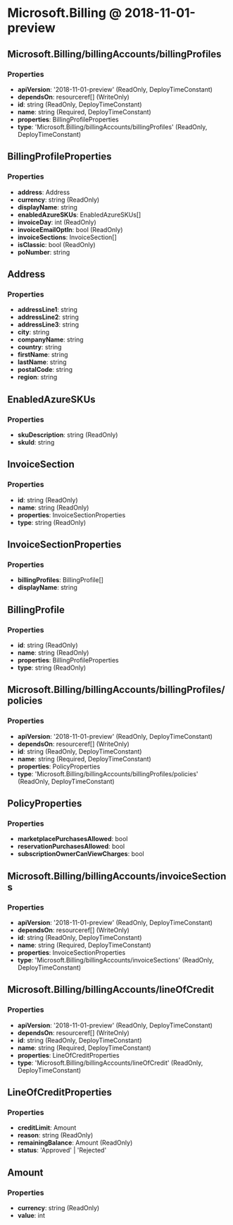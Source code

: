# Microsoft.Billing @ 2018-11-01-preview

## Microsoft.Billing/billingAccounts/billingProfiles
### Properties
* **apiVersion**: '2018-11-01-preview' (ReadOnly, DeployTimeConstant)
* **dependsOn**: resourceref[] (WriteOnly)
* **id**: string (ReadOnly, DeployTimeConstant)
* **name**: string (Required, DeployTimeConstant)
* **properties**: BillingProfileProperties
* **type**: 'Microsoft.Billing/billingAccounts/billingProfiles' (ReadOnly, DeployTimeConstant)

## BillingProfileProperties
### Properties
* **address**: Address
* **currency**: string (ReadOnly)
* **displayName**: string
* **enabledAzureSKUs**: EnabledAzureSKUs[]
* **invoiceDay**: int (ReadOnly)
* **invoiceEmailOptIn**: bool (ReadOnly)
* **invoiceSections**: InvoiceSection[]
* **isClassic**: bool (ReadOnly)
* **poNumber**: string

## Address
### Properties
* **addressLine1**: string
* **addressLine2**: string
* **addressLine3**: string
* **city**: string
* **companyName**: string
* **country**: string
* **firstName**: string
* **lastName**: string
* **postalCode**: string
* **region**: string

## EnabledAzureSKUs
### Properties
* **skuDescription**: string (ReadOnly)
* **skuId**: string

## InvoiceSection
### Properties
* **id**: string (ReadOnly)
* **name**: string (ReadOnly)
* **properties**: InvoiceSectionProperties
* **type**: string (ReadOnly)

## InvoiceSectionProperties
### Properties
* **billingProfiles**: BillingProfile[]
* **displayName**: string

## BillingProfile
### Properties
* **id**: string (ReadOnly)
* **name**: string (ReadOnly)
* **properties**: BillingProfileProperties
* **type**: string (ReadOnly)

## Microsoft.Billing/billingAccounts/billingProfiles/policies
### Properties
* **apiVersion**: '2018-11-01-preview' (ReadOnly, DeployTimeConstant)
* **dependsOn**: resourceref[] (WriteOnly)
* **id**: string (ReadOnly, DeployTimeConstant)
* **name**: string (Required, DeployTimeConstant)
* **properties**: PolicyProperties
* **type**: 'Microsoft.Billing/billingAccounts/billingProfiles/policies' (ReadOnly, DeployTimeConstant)

## PolicyProperties
### Properties
* **marketplacePurchasesAllowed**: bool
* **reservationPurchasesAllowed**: bool
* **subscriptionOwnerCanViewCharges**: bool

## Microsoft.Billing/billingAccounts/invoiceSections
### Properties
* **apiVersion**: '2018-11-01-preview' (ReadOnly, DeployTimeConstant)
* **dependsOn**: resourceref[] (WriteOnly)
* **id**: string (ReadOnly, DeployTimeConstant)
* **name**: string (Required, DeployTimeConstant)
* **properties**: InvoiceSectionProperties
* **type**: 'Microsoft.Billing/billingAccounts/invoiceSections' (ReadOnly, DeployTimeConstant)

## Microsoft.Billing/billingAccounts/lineOfCredit
### Properties
* **apiVersion**: '2018-11-01-preview' (ReadOnly, DeployTimeConstant)
* **dependsOn**: resourceref[] (WriteOnly)
* **id**: string (ReadOnly, DeployTimeConstant)
* **name**: string (Required, DeployTimeConstant)
* **properties**: LineOfCreditProperties
* **type**: 'Microsoft.Billing/billingAccounts/lineOfCredit' (ReadOnly, DeployTimeConstant)

## LineOfCreditProperties
### Properties
* **creditLimit**: Amount
* **reason**: string (ReadOnly)
* **remainingBalance**: Amount (ReadOnly)
* **status**: 'Approved' | 'Rejected'

## Amount
### Properties
* **currency**: string (ReadOnly)
* **value**: int

